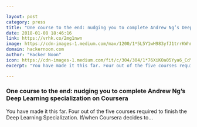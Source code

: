 ```yaml
---

layout: post
category: press
title: "One course to the end: nudging you to complete Andrew Ng’s Deep Learning specialization on Coursera"
date: 2018-01-08 18:46:16
link: https://vrhk.co/2mg1nwn
image: https://cdn-images-1.medium.com/max/1200/1*5L5Y1wH983yfJ1trrKWhmw.jpeg
domain: hackernoon.com
author: "Hacker Noon"
icon: https://cdn-images-1.medium.com/fit/c/304/304/1*76XiKOa05Yya6_CdYX8pVg.jpeg
excerpt: "You have made it this far. Four out of the five courses required to finish the Deep Learning Specialization. If/when Coursera decides to…"

---
```


### One course to the end: nudging you to complete Andrew Ng’s Deep Learning specialization on Coursera

You have made it this far. Four out of the five courses required to finish the Deep Learning Specialization. If/when Coursera decides to…